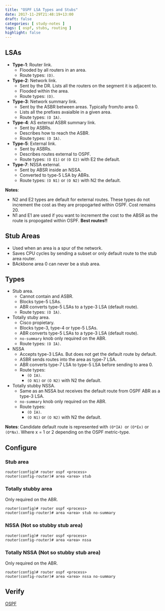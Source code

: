 ```yaml
---
title: "OSPF LSA Types and Stubs"
date: 2017-11-29T21:48:19+13:00
draft: false
categories: [ study-notes ]
tags: [ ospf, stubs, routing ]
highlight: false
---
```


## LSAs
* __Type-1__: Router link.
  * Flooded by all routers in an area.
  * Route types: `(O)`.
* __Type-2__: Network link.
  * Sent by the DR.  Lists all the routers on the segment it is adjacent to.
  * Flooded within the area.
  * Route types: `(O)`.
* __Type-3__: Network summary link.
  * Sent by the ASBR between areas.  Typically from/to area 0.
  * Lists all the prefixes avaialble in a given area.
  * Route types: `(O IA)`.
* __Type-4__: AS external ASBR summary link.
  * Sent by ASBRs.
  * Describes how to reach the ASBR.
  * Route types: `(O IA)`.
* __Type-5__: External link.
  * Sent by ASBRs.
  * Describes routes external to OSPF.
  * Route types: `(O E1)` or `(O E2)` with E2 the default.
* __Type-7__: NSSA external.
  * Sent by ABSR inside an NSSA.
  * Converted to type-5 LSA by ABRs.
  * Route types: `(O N1)` or `(O N2)` with N2 the default.

__Notes__:

* N2 and E2 types are default for external routes.  These types do not increment the cost as they are propogarted within OSPF.  Cost remains 20.
* N1 and E1 are used if you want to increment the cost to the ABSR as the route is propogated within OSPF.  __Best routes!!__

## Stub Areas
* Used when an area is a spur of the network.
* Saves CPU cycles by sending a subset or only default route to the stub area router.
* BAckbone area 0 can never be a stub area.

## Types
* Stub area.
  * Cannot contain and ASBR.
  * Blocks type-5 LSAs.
  * ABR converts type-5 LSAs to a type-3 LSA (default route).
  * Route types: `(O IA)`.
* Totally stuby area.
  * Cisco propietary.
  * Blocks type-3, type-4 or type-5 LSAs.
  * ABR converts type-5 LSAs to a type-3 LSA (default route).
  * `no-summary` knob only required on the ABR.
  * Route types: `(O IA)`.
* NSSA
  * Accepts type-3 LSAs.  But does not get the default route by default.
  * ASBR sends routes into the area as type-7 LSA.
  * ABR converts type-7 LSA to type-5 LSA before sending to area 0.
  * Route types:
    * `(O IA)`.
    * `(O N1)` or `(O N2)` with N2 the default.
* Totally stubby NSSA.
  * Same as an NSSA but receives the default route from OSPF ABR as a type-3 LSA.
  * `no-summary` knob only required on the ABR.
  * Route types:
    * `(O IA)`.
    * `(O N1)` or `(O N2)` with N2 the default.

__Notes__: Candidate default route is represented with `(O*IA) `or `(O*Ex)` or `(O*Nx)`.  Where x = 1 or 2 depending on the OSPF metric-type.

## Configure

### Stub area
```
router(config)# router ospf <process>
router(config-router)# area <area> stub
```

### Totally stubby area
Only required on the ABR.

```
router(config)# router ospf <process>
router(config-router)# area <area> stub no-summary
```

### NSSA (Not so stubby stub area)
```
router(config)# router ospf <process>
router(config-router)# area <area> nssa
```

### Totally NSSA (Not so stubby stub area)
Only required on the ABR.

```
router(config)# router ospf <process>
router(config-router)# area <area> nssa no-summary
```

## Verify
[OSPF](/posts/routing-ospf/)
